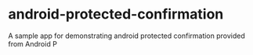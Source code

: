 # android-protected-confirmation
A sample app for demonstrating android protected confirmation provided from Android P
